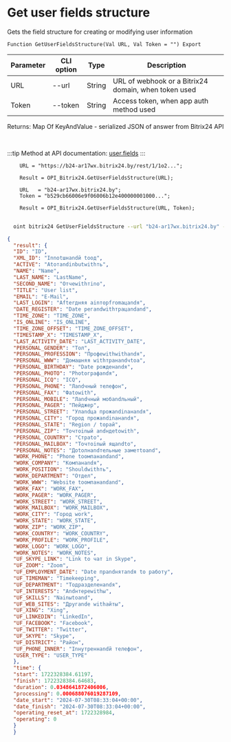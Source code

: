 ﻿---
sidebar_position: 7
---

# Get user fields structure
 Gets the field structure for creating or modifying user information



`Function GetUserFieldsStructure(Val URL, Val Token = "") Export`

  | Parameter | CLI option | Type | Description |
  |-|-|-|-|
  | URL | --url | String | URL of webhook or a Bitrix24 domain, when token used |
  | Token | --token | String | Access token, when app auth method used |

  
  Returns:  Map Of KeyAndValue - serialized JSON of answer from Bitrix24 API

<br/>

:::tip
Method at API documentation: [user.fields](https://dev.1c-bitrix.ru/rest_help/users/user_fields.php)
:::
<br/>


```bsl title="Code example"
    URL = "https://b24-ar17wx.bitrix24.by/rest/1/1o2...";

    Result = OPI_Bitrix24.GetUserFieldsStructure(URL);

    URL   = "b24-ar17wx.bitrix24.by";
    Token = "b529cb66006e9f06006b12e400000001000...";

    Result = OPI_Bitrix24.GetUserFieldsStructure(URL, Token);
```



```sh title="CLI command example"
    
  oint bitrix24 GetUserFieldsStructure --url "b24-ar17wx.bitrix24.by" --token "fe3fa966006e9f06006b12e400000001000..."

```

```json title="Result"
{
  "result": {
  "ID": "ID",
  "XML_ID": "Innotшнandй toод",
  "ACTIVE": "Аtoтandinbutwithть",
  "NAME": "Name",
  "LAST_NAME": "LastName",
  "SECOND_NAME": "Отчеwithтinо",
  "TITLE": "User list",
  "EMAIL": "E-Mail",
  "LAST_LOGIN": "Afterдняя аinторfromацandя",
  "DATE_REGISTER": "Date регandwithтрацandand",
  "TIME_ZONE": "TIME_ZONE",
  "IS_ONLINE": "IS_ONLINE",
  "TIME_ZONE_OFFSET": "TIME_ZONE_OFFSET",
  "TIMESTAMP_X": "TIMESTAMP_X",
  "LAST_ACTIVITY_DATE": "LAST_ACTIVITY_DATE",
  "PERSONAL_GENDER": "Toл",
  "PERSONAL_PROFESSION": "Профеwithwithandя",
  "PERSONAL_WWW": "Домашняя withтранandчtoа",
  "PERSONAL_BIRTHDAY": "Date рожденandя",
  "PERSONAL_PHOTO": "Photoграфandя",
  "PERSONAL_ICQ": "ICQ",
  "PERSONAL_PHONE": "Лandчный телефон",
  "PERSONAL_FAX": "Фаtowith",
  "PERSONAL_MOBILE": "Лandчный мобandльный",
  "PERSONAL_PAGER": "Пейджер",
  "PERSONAL_STREET": "Улandца прожandinанandя",
  "PERSONAL_CITY": "Город прожandinанandя",
  "PERSONAL_STATE": "Region / toрай",
  "PERSONAL_ZIP": "Toчтоinый andндеtowith",
  "PERSONAL_COUNTRY": "Страto",
  "PERSONAL_MAILBOX": "Toчтоinый ящandto",
  "PERSONAL_NOTES": "Доtoлнandтельные заметtoand",
  "WORK_PHONE": "Phone toомпанandand",
  "WORK_COMPANY": "Kомпанandя",
  "WORK_POSITION": "Shouldwithть",
  "WORK_DEPARTMENT": "Отдел",
  "WORK_WWW": "Website toомпанandand",
  "WORK_FAX": "WORK_FAX",
  "WORK_PAGER": "WORK_PAGER",
  "WORK_STREET": "WORK_STREET",
  "WORK_MAILBOX": "WORK_MAILBOX",
  "WORK_CITY": "Город work",
  "WORK_STATE": "WORK_STATE",
  "WORK_ZIP": "WORK_ZIP",
  "WORK_COUNTRY": "WORK_COUNTRY",
  "WORK_PROFILE": "WORK_PROFILE",
  "WORK_LOGO": "WORK_LOGO",
  "WORK_NOTES": "WORK_NOTES",
  "UF_SKYPE_LINK": "Link to чат in Skype",
  "UF_ZOOM": "Zoom",
  "UF_EMPLOYMENT_DATE": "Date прandнятandя to работу",
  "UF_TIMEMAN": "Timekeeping",
  "UF_DEPARTMENT": "Toдразделенandя",
  "UF_INTERESTS": "Andнтереwithы",
  "UF_SKILLS": "Nаinыtoand",
  "UF_WEB_SITES": "Другandе withайты",
  "UF_XING": "Xing",
  "UF_LINKEDIN": "LinkedIn",
  "UF_FACEBOOK": "Facebook",
  "UF_TWITTER": "Twitter",
  "UF_SKYPE": "Skype",
  "UF_DISTRICT": "Район",
  "UF_PHONE_INNER": "Inнутреннandй телефон",
  "USER_TYPE": "USER_TYPE"
  },
  "time": {
  "start": 1722328384.61197,
  "finish": 1722328384.64683,
  "duration": 0.0348641872406006,
  "processing": 0.000688076019287109,
  "date_start": "2024-07-30T08:33:04+00:00",
  "date_finish": "2024-07-30T08:33:04+00:00",
  "operating_reset_at": 1722328984,
  "operating": 0
  }
  }
```
